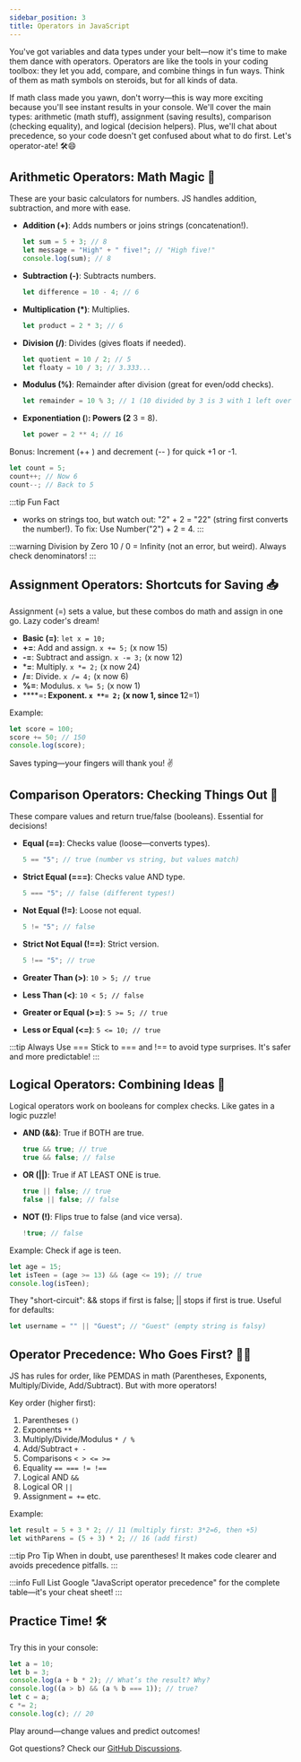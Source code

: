 ```yaml
---
sidebar_position: 3
title: Operators in JavaScript
---
```


You've got variables and data types under your belt—now it's time to make them dance with operators. Operators are like the tools in your coding toolbox: they let you add, compare, and combine things in fun ways. Think of them as math symbols on steroids, but for all kinds of data.

If math class made you yawn, don't worry—this is way more exciting because you'll see instant results in your console. We'll cover the main types: arithmetic (math stuff), assignment (saving results), comparison (checking equality), and logical (decision helpers). Plus, we'll chat about precedence, so your code doesn't get confused about what to do first. Let's operator-ate! 🛠️😄

## Arithmetic Operators: Math Magic 🔢

These are your basic calculators for numbers. JS handles addition, subtraction, and more with ease.

- **Addition (+)**: Adds numbers or joins strings (concatenation!).

  ```javascript
  let sum = 5 + 3; // 8
  let message = "High" + " five!"; // "High five!"
  console.log(sum); // 8
  ```

- **Subtraction (-)**: Subtracts numbers.

  ```javascript
  let difference = 10 - 4; // 6
  ```

- **Multiplication (*)**: Multiplies.

  ```javascript
  let product = 2 * 3; // 6
  ```

- **Division (/)**: Divides (gives floats if needed).

  ```javascript
  let quotient = 10 / 2; // 5
  let floaty = 10 / 3; // 3.333...
  ```

- **Modulus (%)**: Remainder after division (great for even/odd checks).

  ```javascript
  let remainder = 10 % 3; // 1 (10 divided by 3 is 3 with 1 left over)
  ```

- **Exponentiation (**)**: Powers (2** 3 = 8).

  ```javascript
  let power = 2 ** 4; // 16
  ```

Bonus: Increment (++ ) and decrement (-- ) for quick +1 or -1.

```javascript
let count = 5;
count++; // Now 6
count--; // Back to 5
```

:::tip Fun Fact

- works on strings too, but watch out: "2" + 2 = "22" (string first converts the number!).
To fix: Use Number("2") + 2 = 4.
:::

:::warning Division by Zero
10 / 0 = Infinity (not an error, but weird). Always check denominators!
:::

## Assignment Operators: Shortcuts for Saving 📥

Assignment (=) sets a value, but these combos do math and assign in one go. Lazy coder's dream!

- **Basic (=)**: `let x = 10;`
- **+=**: Add and assign. `x += 5;` (x now 15)
- **-=**: Subtract and assign. `x -= 3;` (x now 12)
- ***=**: Multiply. `x *= 2;` (x now 24)
- **/=**: Divide. `x /= 4;` (x now 6)
- **%=**: Modulus. `x %= 5;` (x now 1)
- ****=**: Exponent. `x **= 2;` (x now 1, since 1**2=1)

Example:

```javascript
let score = 100;
score += 50; // 150
console.log(score);
```

Saves typing—your fingers will thank you! ✌️

## Comparison Operators: Checking Things Out 👀

These compare values and return true/false (booleans). Essential for decisions!

- **Equal (==)**: Checks value (loose—converts types).

  ```javascript
  5 == "5"; // true (number vs string, but values match)
  ```

- **Strict Equal (===)**: Checks value AND type.

  ```javascript
  5 === "5"; // false (different types!)
  ```

- **Not Equal (!=)**: Loose not equal.

  ```javascript
  5 != "5"; // false
  ```

- **Strict Not Equal (!==)**: Strict version.

  ```javascript
  5 !== "5"; // true
  ```

- **Greater Than (&gt;)**: `10 > 5; // true`
- **Less Than (&lt;)**: `10 < 5; // false`
- **Greater or Equal (&gt;=)**: `5 >= 5; // true`
- **Less or Equal (&lt;=)**: `5 <= 10; // true`

:::tip Always Use ===
Stick to === and !== to avoid type surprises. It's safer and more predictable!
:::

## Logical Operators: Combining Ideas 🤝

Logical operators work on booleans for complex checks. Like gates in a logic puzzle!

- **AND (&&)**: True if BOTH are true.

  ```javascript
  true && true; // true
  true && false; // false
  ```

- **OR (||)**: True if AT LEAST ONE is true.

  ```javascript
  true || false; // true
  false || false; // false
  ```

- **NOT (!)**: Flips true to false (and vice versa).

  ```javascript
  !true; // false
  ```

Example: Check if age is teen.

```javascript
let age = 15;
let isTeen = (age >= 13) && (age <= 19); // true
console.log(isTeen);
```

They "short-circuit": && stops if first is false; || stops if first is true. Useful for defaults:

```javascript
let username = "" || "Guest"; // "Guest" (empty string is falsy)
```

## Operator Precedence: Who Goes First? 🏃‍♂️

JS has rules for order, like PEMDAS in math (Parentheses, Exponents, Multiply/Divide, Add/Subtract). But with more operators!

Key order (higher first):

1. Parentheses `()`
2. Exponents `**`
3. Multiply/Divide/Modulus `* / %`
4. Add/Subtract `+ -`
5. Comparisons `< > <= >=`
6. Equality `== === != !==`
7. Logical AND `&&`
8. Logical OR `||`
9. Assignment `= +=` etc.

Example:

```javascript
let result = 5 + 3 * 2; // 11 (multiply first: 3*2=6, then +5)
let withParens = (5 + 3) * 2; // 16 (add first)
```

:::tip Pro Tip
When in doubt, use parentheses! It makes code clearer and avoids precedence pitfalls.
:::

:::info Full List
Google "JavaScript operator precedence" for the complete table—it's your cheat sheet!
:::

## Practice Time! 🛠️

Try this in your console:

```javascript
let a = 10;
let b = 3;
console.log(a + b * 2); // What’s the result? Why?
console.log((a > b) && (a % b === 1)); // true?
let c = a;
c *= 2;
console.log(c); // 20
```

Play around—change values and predict outcomes!

Got questions? Check our [GitHub Discussions](https://github.com/sammy6378/reference/discussions).
